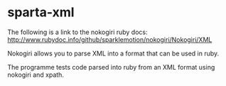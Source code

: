 # sparta-xml

The following is a link to the nokogiri ruby docs:
http://www.rubydoc.info/github/sparklemotion/nokogiri/Nokogiri/XML

Nokogiri allows you to parse XML into a format that can be used in ruby.

The programme tests code parsed into ruby from an XML format using nokogiri and xpath.
